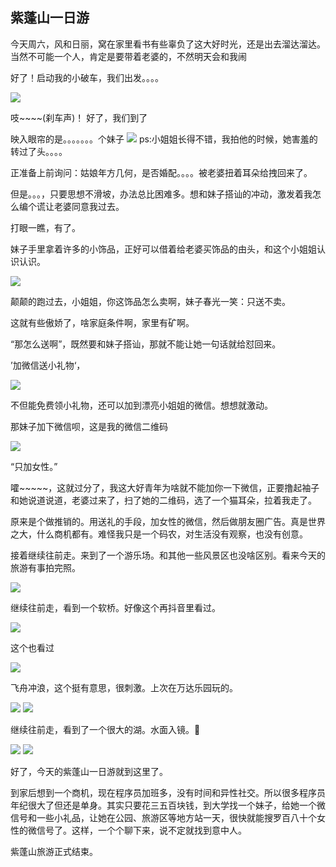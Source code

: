 ## 紫蓬山一日游

今天周六，风和日丽，窝在家里看书有些辜负了这大好时光，还是出去溜达溜达。当然不可能一个人，肯定是要带着老婆的，不然明天会和我闹

好了！启动我的小破车，我们出发。。。。

![](https://timgsa.baidu.com/timg?image&quality=80&size=b9999_10000&sec=1554010297341&di=e004babfc349b0c412e67958928231b1&imgtype=0&src=http%3A%2F%2Fres.youth.cn%2Farticle_201803_03_03c_5a9a704d583d9.jpg)

吱~~~~(刹车声)！ 好了，我们到了

映入眼帘的是。。。。。。。个妹子
![](https://ws4.sinaimg.cn/large/006tKfTcly1g1lqf8xkr1j31400u0qv5.jpg)
ps:小姐姐长得不错，我拍他的时候，她害羞的转过了头。。。。

正准备上前询问：姑娘年方几何，是否婚配。。。。被老婆扭着耳朵给拽回来了。

但是。。。，只要思想不滑坡，办法总比困难多。想和妹子搭讪的冲动，激发着我怎么编个谎让老婆同意我过去。

打眼一瞧，有了。

妹子手里拿着许多的小饰品，正好可以借着给老婆买饰品的由头，和这个小姐姐认识认识。

![](https://ws3.sinaimg.cn/large/006tKfTcly1g1lsr6u5gxj30e00e2di4.jpg)

颠颠的跑过去，小姐姐，你这饰品怎么卖啊，妹子春光一笑：只送不卖。

这就有些傲娇了，啥家庭条件啊，家里有矿啊。

“那怎么送啊”，既然要和妹子搭讪，那就不能让她一句话就给怼回来。

’加微信送小礼物‘，

![](https://ws3.sinaimg.cn/large/006tKfTcly1g1lt1zexjlj30eg0eetac.jpg)

不但能免费领小礼物，还可以加到漂亮小姐姐的微信。想想就激动。

那妹子加下微信呗，这是我的微信二维码

![](https://ws4.sinaimg.cn/large/006tKfTcly1g1lt7gnwohj30dc0cutat.jpg)

“只加女性。” 

嚯~~~~~，这就过分了，我这大好青年为啥就不能加你一下微信，正要撸起袖子和她说道说道，老婆过来了，扫了她的二维码，选了一个猫耳朵，拉着我走了。

原来是个做推销的。用送礼的手段，加女性的微信，然后做朋友圈广告。真是世界之大，什么商机都有。难怪我只是一个码农，对生活没有观察，也没有创意。

接着继续往前走。来到了一个游乐场。和其他一些风景区也没啥区别。看来今天的旅游有事拍完照。

![](https://ws2.sinaimg.cn/large/006tKfTcly1g1lqhf9ojgj31400u0kfi.jpg)

继续往前走，看到一个软桥。好像这个再抖音里看过。

![](https://ws2.sinaimg.cn/large/006tKfTcly1g1lqhc67upj31400u0hdt.jpg)

这个也看过

![](https://ws4.sinaimg.cn/large/006tKfTcly1g1lqh5mixuj31400u07wh.jpg)

飞舟冲浪，这个挺有意思，很刺激。上次在万达乐园玩的。

![](https://ws4.sinaimg.cn/large/006tKfTcly1g1lqgti6ooj31400u01dq.jpg)
![](https://ws2.sinaimg.cn/large/006tKfTcly1g1lqgvmglzj31400u0tub.jpg)

继续往前走，看到了一个很大的湖。水面入镜。

![](https://ws3.sinaimg.cn/large/006tKfTcly1g1lqh2cpkoj31400u0kj3.jpg)
![](https://ws2.sinaimg.cn/large/006tKfTcly1g1lqgxyjrej31400u0h1y.jpg)



好了，今天的紫蓬山一日游就到这里了。


到家后想到一个商机，现在程序员加班多，没有时间和异性社交。所以很多程序员年纪很大了但还是单身。其实只要花三五百块钱，到大学找一个妹子，给她一个微信号和一些小礼品，让她在公园、旅游区等地方站一天，很快就能搜罗百八十个女性的微信号了。这样，一个个聊下来，说不定就找到意中人。

紫蓬山旅游正式结束。